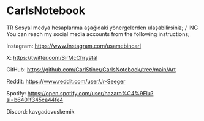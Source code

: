 # CarlsNotebook
TR Sosyal medya hesaplarıma aşağıdaki yönergelerden ulaşabilirsiniz; / ING You can reach my social media accounts from the following instructions;

Instagram: https://www.instagram.com/usamebincarl

X: https://twitter.com/SirMcChrystal

GitHub: https://github.com/CarlStiner/CarlsNotebook/tree/main/Art

Reddit: https://www.reddit.com/user/Jr-Seeger

Spotify: https://open.spotify.com/user/hazaro%C4%9Flu?si=b6401f345ca44fe4

Discord: kavgadovuskemik
